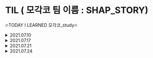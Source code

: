# TIL ( 모각코 팀 이름 : SHAP_STORY)
  🔥TODAY I LEARNED 모각코_study🔥
<details>
<summary>2021.07.10</summary>
  <div markdown="1">
    <h2> 기본 웹 페이지 구성요소 </h2>
    <img src="https://user-images.githubusercontent.com/64147798/125152771-e2fe0700-e189-11eb-9f2a-b97a71482d8b.jpg"  width="600" height="370">
    <img src="https://user-images.githubusercontent.com/64147798/125152866-b4346080-e18a-11eb-8a89-b3c424dc73cd.jpg"  width="600" height="370">
    <img src="https://user-images.githubusercontent.com/64147798/125152870-bdbdc880-e18a-11eb-8736-155f20365f37.jpg"  width="600" height="370">
    <img src="https://user-images.githubusercontent.com/64147798/125152878-c8785d80-e18a-11eb-81fd-5bb822f70456.jpg"  width="600" height="370">
    <img src="https://user-images.githubusercontent.com/64147798/125152883-cf06d500-e18a-11eb-9769-1fc898c74491.jpg"  width="600" height="370">
    <h3> 다음 시간 할 일 </h3>
    <ul>
            <li> 웹페이지 템플릿 </li>
            <li> 회원가입, 로그인 구현 </li>
    </ul>
  </div>
</details>

<details>
<summary>2021.07.17</summary>
  <div markdown="2">
    <h2> 웹 화면 구성 </h2>
     <ul>
            <li> XD 템플릿 서치 공유 </li>
            <li> XD 템플릿 결정 </li>
     </ul>
    <h2> DB table 구성 </h2>
    <ol>
        <li> User(id(private key)(30), passwd(16), name, grade)</li>
          <ul>
            <li> id -> 사용자 아이디(PRIVATE KEY) </li>
            <li> passwd -> 사용자 비밀번호 (hash 단방향 사용)</li>
            <li> name -> 이름 </li>
            <li> grade -> 학년(초등학생 기준) </li>
            <li> 이메일 선택 기능 넣을수도</li>
          </ul>
        <li> POST(head, type, body, user, show boolean, index autoindex(private key)) </li>
      <ul>
            <li> index -> 게시물 순서(PRIVATE KEY) autoindex</li>
            <li> head -> 글 제목 </li>
            <li> type -> 글 분류 항목 </li>
            <li> body -> 글 내용 </li>
            <li> user -> 사용자 아이디 </li>
            <li> show -> 게시글 공개여부(boolean)</li>
          </ul>
        <li> BaseClass(index autoindex(private key))</li>
      <ul>
            <li> index -> 수업 인덱스(integer)(PRIVATE KEY) autoindex</li>
          </ul>
        <li> HardClass(index autoindex(private key))</li>
      <ul>
            <li> index -> 수업 인덱스(integer)(PRIVATE KEY) autoindex</li>
          </ul>
        <li> lesson rate(id(private key), complete(), class_num integer, level</li>
      <ul>
            <li> id -> 사용자 아이디(PRIVATE KEY) </li>
            <li> complete -> 완료 여부(boolean) </li>
            <li> class_num -> 수업인덱스 (integer)</li>
            <li> level -> base / hard</li>
          </ul>
    </ol>
    <strong>타입 표시하지 않은 것은 text이다.</strong>
    <h3> 과제 </h3>
    <ul>
            <li> 회원가입 구현 </li>
    </ul>
    <h3> 다음 시간 할 일 </h3>
    <ul>
            <li> 회원가입, 로그인 구현 확인 </li>
            <li> 마이페이지, 게시판 DB table 및 구현 </li>
    </ul>
  </div>
</details>

<details>
<summary>2021.07.21</summary>
  <div markdown="3">
    <h2> sign up 구현 </h2>
    <h4> - SHAP_STORY/back_end/bin/</h4>
    <p> www.js 파일을 웹서버 실행파일로 변경.</p><br>
    <h4> - node.js 와 DB(mysql)연동하기 (db/database.js) </h4>
    <pre>npm install --save mysql</pre>
    을 통해 mysql 설치<br>
    <p> js파일에서 확잘 모듈 로딩 및 DB Connection 정보 설정 -> db/database.js에 있음.</p>
    <p>cmd 창에서 mysql을 실행하여 사용할 DB와 TABLE 생성.
    root계정에서 cmd창에서 mysql을 들어가는 과정에서 비밀번호 오류와 연동 오류 발생.</p>
    <ul>
            <li> 유형 1) ERROR 1045 (28000): Access denied for user 'root@'localhost' (using password: NO) </li>
            <li> 유형 2) Error: ER_NOT_SUPPORTED_AUTH_MODE: Client does not support authentication protocol requested by server; consider upgrading MySQL client</li>
    </ul>
    <p>MySQL 8부터 기본 인증 프로토콜이 기존의 mysql_native_password에서 caching_sha2_password로 변경되었고, 기존의 방식을 지원하지 않게 되서 발생한 문제라고 한다. 해결 방법으로는 1)비밀번호를 변경하거나 2)서버 설정을 변경한다. 참고사이트 : https://right-hot.tistory.com/entry/mysql-nodejs-%EC%97%B0%EB%8F%99-%EC%97%90%EB%9F%AC</p>
    <br>
    <h4> - sign up 구현에 필요한 모듈</h4>
    <p>npm을 이용하여 <br>
    "bcrypt", "body-parser", "cookie-parser", "cors", "ejs", "express", "express-session", "mysql", "node-mysql"<br> 설치</p><br>
    <h4> - ejs 사용</h4>
    <p> views/home 디렉토리를 만들어서 회원가입을 할 수 있도록 보여주는 ejs파일을 사용.</p>
    <p> <strong>* ejs란?</strong><br>EJS는 Embedded JavaScript의 약자로 Express에서 dynamic website를 만들기 위해 template으로 사용되는 파일(확장자 이름은 .ejs)
    </p>
    <p>app.js에 app setting</p><br>
    <pre>
app.set("views", "./views");<br>
app.set("view engine", "ejs");</pre><br>
    <h4> - app.js에 middleware 등록</h4>
    <pre>app.use(express.json());<br>
app.use(express.urlencoded({ extended: true }));</pre>
    body-parser의 일부기능이 express에 있어서 굳이 body-parser를 이용하지 않고 사용.<br>
    <h4> - 라우팅 모듈 사용</h4>
    <pre>const home = require("./routes/home");</pre>
    <p>\routes\home\home.ctrl.js 를 통해서 index.js 의 register 연결.
    <br> index.js에서 <pre>router.get('/register', ctrl.register);</pre>을 통해서 home.ctrl에서 내보낸 register 모듈을 연결.</p>
    <p>index.js 에서 라우트 경로 '/register'를 라우트 메소드 POST를 사용합니다. <br>이 메소드 안에서 sign up 페이지에서 입력한 아이디, 비밀번호, 이름, 학년 등을 query문을 통해서 mysql 'STORY'라는 db의 table USER에 INSERT합니다. </p><br>
    <p>비밀번호는 암호화가 필요하기 때문에 비밀번호 암호화 <strong>bcrypt hash 함수</strong>를 사용합니다. </p><br>
    
    <h3> 과제 </h3>
    <ul>
            <li> 게시판 구현하기 </li>
    </ul>
    <br>
    <h3> 다음 시간 할 일 </h3>
    <ul>
            <li> 게시판, 마이페이지 관련 회의 및 merge</li>
    </ul>
  </div>
</details>

<details>
<summary>2021.07.24</summary>
  <div markdown="1">
    <h2> signin, signup merge 작업 </h2>
      <ul>
            <li> merge 중 오류 </li>
            <ol>
              <li>오타 수정</li>
              <li>[ERR_HTTP_HEADERS_SENT]: Cannot set headers after they are sent to the client 오류</li>
                <p>res.send를 없애니 오류 없어짐.</p>
            </ol>
    </ul>
    <h2> db table 변경</h2>
    <p>table 이름 변경 user -> student</p><br>
    <p>student phone_number(char(11)) 추가 </p><br>
    <p>CHARSET = utf8mb4 COLLATE = utf8mb4_general_ci 추가 -> Emoji (이모지😁) 를 지원</p><br>
    <h3> 다음 시간 할 일 </h3>
    <ul>
            <li> 마이페이지, 게시판 구현 </li>
    </ul>
  </div>
</details>